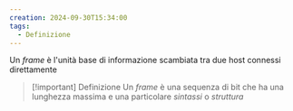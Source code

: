 ```yaml
---
creation: 2024-09-30T15:34:00
tags:
  - Definizione
---
```

Un *frame* è l'unità base di informazione scambiata tra due host connessi direttamente 

>[!important] Definizione
>Un *frame* è una sequenza di bit che ha una lunghezza massima e una particolare *sintassi* o *struttura*
